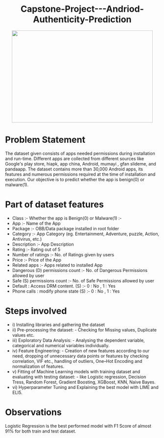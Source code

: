 <h1 align="center">Capstone-Project---Andriod-Authenticity-Prediction</h1>
<p align="center">
  <img width="460" height="300" src="https://cdn.arstechnica.net/wp-content/uploads/2018/01/android-malware.jpg">   
</p>

#  Problem Statement
The dataset given consists of apps needed permissions during installation and run-time. Different apps are collected from  different sources like Google's play store, hiapk, app china, Android, mumayi , gfan slideme, and pandaapp. The dataset contains more than 30,000 Android apps, its features and numerous permissions required at the time of installation and execution. Our objective is to predict whether the app is benign(0) or malware(1).
# Part of dataset features
* Class :- Whether the app is Benign(0) or Malware(1) :-
* App :- Name of the App
* Package :- OBB/Data package installed in root folder
* Category :- App Category (eg. Entertainment, Adventure, puzzle, Action, Antivirus, etc.)
* Description :- App Description
* Rating :- Rating out of 5
* Number of ratings :- No. of Ratings given by users
* Price :- Price of the App
* Related apps :- Apps related to installed App
* Dangerous (D) permissions count :- No. of Dangerous Permissions allowed by user
* Safe (S) permissions count :- No. of Safe Permissions allowed by user
* Default : Access DRM content. (S) :- 0 : No , 1 : Yes
* Phone calls : modify phone state (S) :- 0 : No , 1 : Yes
#  Steps involved
* i) Installing libraries and gathering the dataset
* ii) Pre-processing the dataset: - Checking for Missing values, Duplicate values etc.
* iii) Exploratory Data Analysis: - Analysing the dependent variable, categorical and numerical variables individually.
* iv) Feature Engineering: - Creation of new features according to our need, dropping of unnecessary data points or features by checking correlation, VIF etc., handling of outliers, One–Hot Encoding and normalization of features.
* v) Fitting of Machine Learning models with training dataset and evaluating with testing dataset: - like Logistic regression, Decision Tress, Random Forest, Gradient Boosting, XGBoost, KNN, Naive Bayes.
* vi) Hyperparameter Tuning and Explaining the best model with LIME and ELI5.
# Observations
Logistic Regression is the best performed model with F1 Score of almost 91% for both train and test dataset. 
